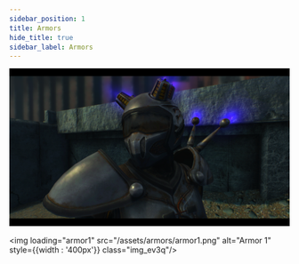 ```yaml
---
sidebar_position: 1
title: Armors
hide_title: true
sidebar_label: Armors
---
```

![Armor 1](assets/armors/armor1.png)

<img loading="armor1" src="/assets/armors/armor1.png" alt="Armor 1" style={{width : '400px'}} class="img_ev3q"/>
